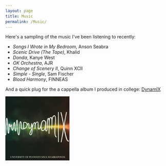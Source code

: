 ```yaml
---
layout: page
title: Music
permalink: /Music/
---
```

Here's a sampling of the music I've been listening to recently:
- *Songs I Wrote in My Bedroom*, Anson Seabra
- *Scenic Drive (The Tape)*, Khalid 
- *Donda*, Kanye West
- *OK Orchestra*, AJR
- *Change of Scenery II*, Quinn XCII
- *Simple - Single*, Sam Fischer
- *Blood Harmony*, FINNEAS

And a quick plug for the a cappella album I produced in college: [DynamIX](https://open.spotify.com/album/1I6PeHr9GHensKAAa79PgG)  

<img src="/images/DynamIX_album_art.png" alt="" width="200" align="left"/>
